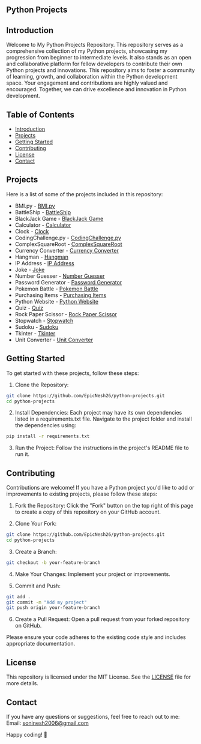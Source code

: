 ## Python Projects

## Introduction
Welcome to My Python Projects Repository. This repository serves as a comprehensive collection of my Python projects, showcasing my progression from beginner to intermediate levels. It also stands as an open and collaborative platform for fellow developers to contribute their own Python projects and innovations. This repository aims to foster a community of learning, growth, and collaboration within the Python development space. Your engagement and contributions are highly valued and encouraged. Together, we can drive excellence and innovation in Python development.

## Table of Contents
- [Introduction](#introduction)
- [Projects](#projects)
- [Getting Started](#getting-started)
- [Contributing](#contributing)
- [License](#license)
- [Contact](#contact)

## Projects
Here is a list of some of the projects included in this repository:
- BMI.py - [BMI.py](https://github.com/EpicNesh26/Python-Projects/tree/main/BMI.py)
- BattleShip - [BattleShip](https://github.com/EpicNesh26/Python-Projects/tree/main/BattleShip)
- BlackJack Game - [BlackJack Game](https://github.com/EpicNesh26/Python-Projects/tree/main/BlackJack%20Game)
- Calculator - [Calculator](https://github.com/EpicNesh26/Python-Projects/tree/main/Calculator)
- Clock - [Clock](https://github.com/EpicNesh26/Python-Projects/tree/main/Clock)
- CodingChallenge.py - [CodingChallenge.py](https://github.com/EpicNesh26/Python-Projects/tree/main/CodingChallenge.py)
- ComplexSquareRoot - [ComplexSquareRoot](https://github.com/EpicNesh26/Python-Projects/tree/main/ComplexSquareRoot)
- Currency Converter - [Currency Converter](https://github.com/EpicNesh26/Python-Projects/tree/main/Currency%20Converter)
- Hangman - [Hangman](https://github.com/EpicNesh26/Python-Projects/tree/main/Hangman)
- IP Address - [IP Address](https://github.com/EpicNesh26/Python-Projects/tree/main/IP%20Address)
- Joke - [Joke](https://github.com/EpicNesh26/Python-Projects/tree/main/Joke)
- Number Guesser - [Number Guesser](https://github.com/EpicNesh26/Python-Projects/tree/main/Number%20Guesser)
- Password Generator - [Password Generator](https://github.com/EpicNesh26/Python-Projects/tree/main/Password%20Generator)
- Pokemon Battle - [Pokemon Battle](https://github.com/EpicNesh26/Python-Projects/tree/main/Pokemon%20Battle)
- Purchasing Items - [Purchasing Items](https://github.com/EpicNesh26/Python-Projects/tree/main/Purchasing%20Items)
- Python Website - [Python Website](https://github.com/EpicNesh26/Python-Projects/tree/main/Python%20Website)
- Quiz - [Quiz](https://github.com/EpicNesh26/Python-Projects/tree/main/Quiz)
- Rock Paper Scissor - [Rock Paper Scissor](https://github.com/EpicNesh26/Python-Projects/tree/main/Rock%20Paper%20Scissor)
- Stopwatch - [Stopwatch](https://github.com/EpicNesh26/Python-Projects/tree/main/Stopwatch)
- Sudoku - [Sudoku](https://github.com/EpicNesh26/Python-Projects/tree/main/Sudoku)
- Tkinter - [Tkinter](https://github.com/EpicNesh26/Python-Projects/tree/main/Tkinter)
- Unit Converter - [Unit Converter](https://github.com/EpicNesh26/Python-Projects/tree/main/Unit%20Converter)

## Getting Started
To get started with these projects, follow these steps:

1. Clone the Repository:
```sh
git clone https://github.com/EpicNesh26/python-projects.git
cd python-projects
```

2. Install Dependencies:
Each project may have its own dependencies listed in a requirements.txt file. Navigate to the project folder and install the dependencies using:
``` sh
pip install -r requirements.txt
```

3. Run the Project:
Follow the instructions in the project's README file to run it.

## Contributing
Contributions are welcome! If you have a Python project you'd like to add or improvements to existing projects, please follow these steps:

1. Fork the Repository:
Click the "Fork" button on the top right of this page to create a copy of this repository on your GitHub account.

2. Clone Your Fork:
```sh
git clone https://github.com/EpicNesh26/python-projects.git
cd python-projects
```

3. Create a Branch:
```sh
git checkout -b your-feature-branch
```

4. Make Your Changes:
Implement your project or improvements.

5. Commit and Push:
```sh
git add .
git commit -m "Add my project"
git push origin your-feature-branch
```

6. Create a Pull Request:
Open a pull request from your forked repository on GitHub.

Please ensure your code adheres to the existing code style and includes appropriate documentation.

## License
This repository is licensed under the MIT License. See the [LICENSE](#license) file for more details.

## Contact
If you have any questions or suggestions, feel free to reach out to me:
Email: soninesh2006@gmail.com

Happy coding! 🚀

